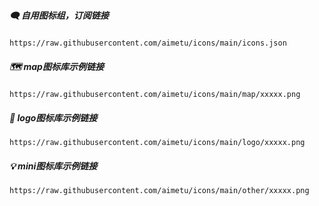 ##### 🗨️ 自用图标组，订阅链接
```
https://raw.githubusercontent.com/aimetu/icons/main/icons.json
```
##### 🗺️ map图标库示例链接
```
https://raw.githubusercontent.com/aimetu/icons/main/map/xxxxx.png
```
##### 🎨 logo图标库示例链接
```
https://raw.githubusercontent.com/aimetu/icons/main/logo/xxxxx.png
```
##### 💡 mini图标库示例链接
```
https://raw.githubusercontent.com/aimetu/icons/main/other/xxxxx.png
```
